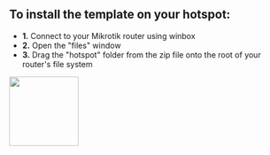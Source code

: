 ## To install the template on your hotspot:

- **1.** Connect to your Mikrotik router using winbox
- **2.** Open the "files" window
- **3.** Drag the "hotspot" folder from the zip file onto the root of your router's file system

<p align="left">
  <img src="image.png" width="125" height="125">
</p>